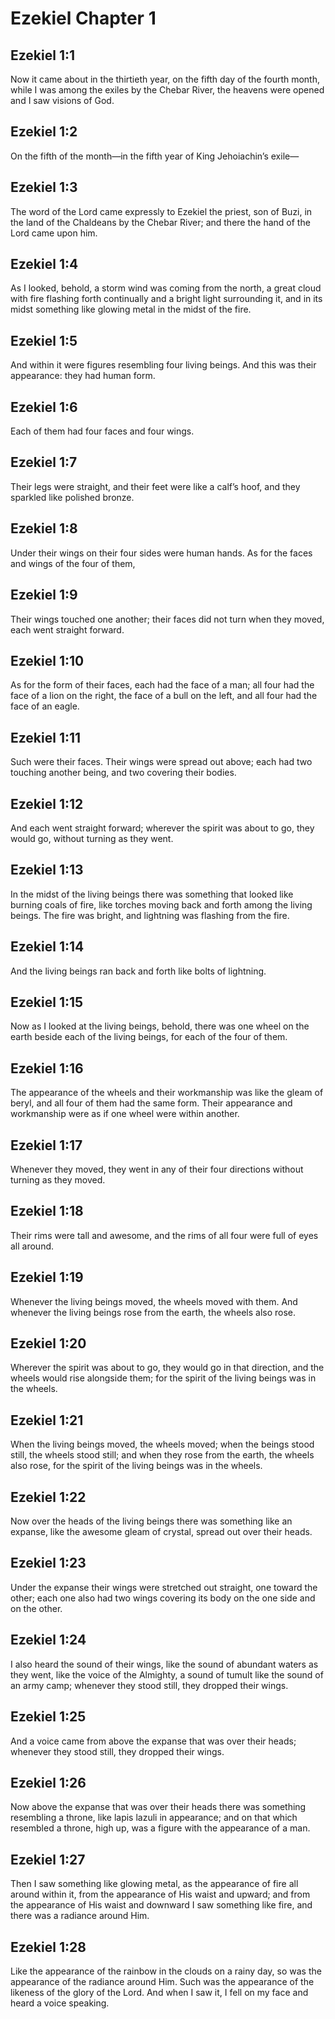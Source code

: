 # Ezekiel Chapter 1

## Ezekiel 1:1

Now it came about in the thirtieth year, on the fifth day of the fourth month, while I was among the exiles by the Chebar River, the heavens were opened and I saw visions of God.

## Ezekiel 1:2

On the fifth of the month—in the fifth year of King Jehoiachin’s exile—

## Ezekiel 1:3

The word of the Lord came expressly to Ezekiel the priest, son of Buzi, in the land of the Chaldeans by the Chebar River; and there the hand of the Lord came upon him.

## Ezekiel 1:4

As I looked, behold, a storm wind was coming from the north, a great cloud with fire flashing forth continually and a bright light surrounding it, and in its midst something like glowing metal in the midst of the fire.

## Ezekiel 1:5

And within it were figures resembling four living beings. And this was their appearance: they had human form.

## Ezekiel 1:6

Each of them had four faces and four wings.

## Ezekiel 1:7

Their legs were straight, and their feet were like a calf’s hoof, and they sparkled like polished bronze.

## Ezekiel 1:8

Under their wings on their four sides were human hands. As for the faces and wings of the four of them,

## Ezekiel 1:9

Their wings touched one another; their faces did not turn when they moved, each went straight forward.

## Ezekiel 1:10

As for the form of their faces, each had the face of a man; all four had the face of a lion on the right, the face of a bull on the left, and all four had the face of an eagle.

## Ezekiel 1:11

Such were their faces. Their wings were spread out above; each had two touching another being, and two covering their bodies.

## Ezekiel 1:12

And each went straight forward; wherever the spirit was about to go, they would go, without turning as they went.

## Ezekiel 1:13

In the midst of the living beings there was something that looked like burning coals of fire, like torches moving back and forth among the living beings. The fire was bright, and lightning was flashing from the fire.

## Ezekiel 1:14

And the living beings ran back and forth like bolts of lightning.

## Ezekiel 1:15

Now as I looked at the living beings, behold, there was one wheel on the earth beside each of the living beings, for each of the four of them.

## Ezekiel 1:16

The appearance of the wheels and their workmanship was like the gleam of beryl, and all four of them had the same form. Their appearance and workmanship were as if one wheel were within another.

## Ezekiel 1:17

Whenever they moved, they went in any of their four directions without turning as they moved.

## Ezekiel 1:18

Their rims were tall and awesome, and the rims of all four were full of eyes all around.

## Ezekiel 1:19

Whenever the living beings moved, the wheels moved with them. And whenever the living beings rose from the earth, the wheels also rose.

## Ezekiel 1:20

Wherever the spirit was about to go, they would go in that direction, and the wheels would rise alongside them; for the spirit of the living beings was in the wheels.

## Ezekiel 1:21

When the living beings moved, the wheels moved; when the beings stood still, the wheels stood still; and when they rose from the earth, the wheels also rose, for the spirit of the living beings was in the wheels.

## Ezekiel 1:22

Now over the heads of the living beings there was something like an expanse, like the awesome gleam of crystal, spread out over their heads.

## Ezekiel 1:23

Under the expanse their wings were stretched out straight, one toward the other; each one also had two wings covering its body on the one side and on the other.

## Ezekiel 1:24

I also heard the sound of their wings, like the sound of abundant waters as they went, like the voice of the Almighty, a sound of tumult like the sound of an army camp; whenever they stood still, they dropped their wings.

## Ezekiel 1:25

And a voice came from above the expanse that was over their heads; whenever they stood still, they dropped their wings.

## Ezekiel 1:26

Now above the expanse that was over their heads there was something resembling a throne, like lapis lazuli in appearance; and on that which resembled a throne, high up, was a figure with the appearance of a man.

## Ezekiel 1:27

Then I saw something like glowing metal, as the appearance of fire all around within it, from the appearance of His waist and upward; and from the appearance of His waist and downward I saw something like fire, and there was a radiance around Him.

## Ezekiel 1:28

Like the appearance of the rainbow in the clouds on a rainy day, so was the appearance of the radiance around Him. Such was the appearance of the likeness of the glory of the Lord. And when I saw it, I fell on my face and heard a voice speaking.
